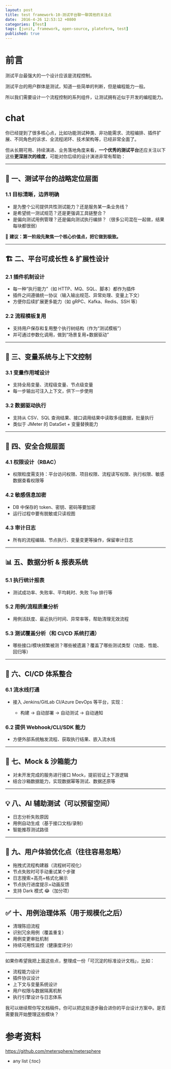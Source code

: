```yaml
---
layout: post
title: test framework-10-测试平台聊一聊其他的关注点
date:  2016-4-26 12:53:12 +0800
categories: [Test]
tags: [junit, framework, open-source, plateform, test]
published: true
---
```


# 前言

测试平台最强大的一个设计应该是流程控制。

测试平台的用户群体是测试，知道一些简单的判断，但是编程能力一般。

所以我们需要设计一个流程控制的系列组件，让测试拥有近似于开发的编程能力。

# chat

你已经提到了很多核心点，比如功能测试种类、非功能需求、流程编排、插件扩展、不同角色的诉求、全流程闭环、技术架构等，已经非常全面了。

但从长期可用、持续演进、业务落地角度来看，**一个优秀的测试平台**还应关注以下这些**更深层次的维度**，可能对你后续的设计演进非常有帮助：

---

## 🧠 一、测试平台的战略定位层面

### 1.1 目标清晰，边界明确

* 是为整个公司提供共性测试能力？还是服务某一条业务线？
* 是希望统一测试规范？还是更强调工具链整合？
* 是偏向测试用例管理？还是偏向测试执行编排？（很多公司混在一起做，结果每块都很弱）

📌 **建议：第一阶段先聚焦一个核心价值点，把它做到极致。**

---

## 🏗️ 二、平台可成长性 & 扩展性设计

### 2.1 插件机制设计

* 每一种“执行能力”（如 HTTP、MQ、SQL、脚本）都作为插件
* 插件之间遵循统一协议（输入输出规范、异常处理、变量上下文）
* 方便你后续扩展更多能力（如 gRPC、Kafka、Redis、SSH 等）

### 2.2 流程模板复用

* 支持用户保存和复用整个执行树结构（作为“测试模板”）
* 并可通过参数化调用，做到“场景复用+数据驱动”

---

## 🔁 三、变量系统与上下文控制

### 3.1 变量作用域设计

* 支持全局变量、流程级变量、节点级变量
* 每一步输出可注入上下文，供下一步使用

### 3.2 数据驱动执行

* 支持从 CSV、SQL 查询结果、接口调用结果中读取多组数据，批量执行
* 类似于 JMeter 的 DataSet + 变量替换能力

---

## 🔐 四、安全合规层面

### 4.1 权限设计（RBAC）

* 权限粒度需支持：平台访问权限、项目权限、流程读写权限、执行权限、敏感数据查看权限等

### 4.2 敏感信息加密

* DB 中保存的 token、密钥、密码等要加密
* 运行过程中要有脱敏或只读视图

### 4.3 审计日志

* 所有的流程编辑、节点执行、变量变更等操作，保留审计日志

---

## 📊 五、数据分析 & 报表系统

### 5.1 执行统计报表

* 测试成功率、失败率、平均耗时、失败 Top 排行等

### 5.2 用例/流程质量分析

* 用例活跃度、最近执行时间、异常率等，帮助清理无效流程

### 5.3 测试覆盖分析（和 CI/CD 系统打通）

* 哪些接口/模块频繁被测？哪些被遗漏？覆盖了哪些测试类型（功能、性能、回归等）

---

## 🔁 六、CI/CD 体系整合

### 6.1 流水线打通

* 接入 Jenkins/GitLab CI/Azure DevOps 等平台，实现：

  * 构建 → 自动部署 → 自动测试 → 自动通知

### 6.2 提供 Webhook/CLI/SDK 能力

* 方便外部系统触发流程、获取执行结果、嵌入流水线

---

## 🧪 七、Mock & 沙箱能力

* 对未开发完成的服务进行接口 Mock，提前验证上下游逻辑
* 结合沙箱数据能力，实现数据幂等测试、数据还原等

---

## 💡 八、AI 辅助测试（可以预留空间）

* 日志分析失败原因
* 用例自动生成（基于接口文档/录制）
* 智能推荐测试路径

---

## 🚀 九、用户体验优化点（往往容易忽略）

* 拖拽式流程构建器（流程树可视化）
* 节点失败时可手动重试某个步骤
* 日志搜索+高亮+格式化展示
* 节点执行进度提示+动画反馈
* 支持 Dark 模式 😂（加分项）

---

## ✅ 十、用例治理体系（用于规模化之后）

* 清理陈旧流程
* 识别冗余用例（覆盖重复）
* 用例变更审批机制
* 持续可用性监控（健康度评分）

---

如果你希望我把上面这些点，整理成一份「可沉淀的标准设计文档」，比如：

* 流程能力设计
* 插件协议设计
* 上下文与变量系统设计
* 用户权限与数据隔离机制
* 执行引擎设计与日志体系

我可以继续帮你写文档稿件。你可以把这些逐步融合进你的平台设计方案中。是否需要我开始整理这些模块？



# 参考资料

https://github.com/metersphere/metersphere

* any list
{:toc}